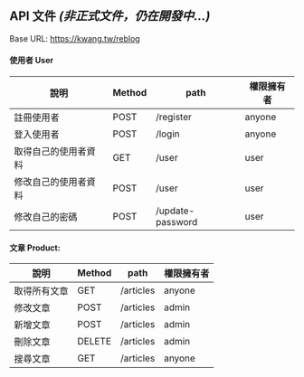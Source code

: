 ## API 文件 **_(非正式文件，仍在開發中...)_**

Base URL: https://kwang.tw/reblog

#### 使用者 User

| 說明                 | Method | path             | 權限擁有者 |
| -------------------- | ------ | ---------------- | ---------- |
| 註冊使用者           | POST   | /register        | anyone     |
| 登入使用者           | POST   | /login           | anyone     |
| 取得自己的使用者資料 | GET    | /user            | user       |
| 修改自己的使用者資料 | POST   | /user            | user       |
| 修改自己的密碼       | POST   | /update-password | user       |

#### 文章 Product:

| 說明         | Method | path      | 權限擁有者 |
| ------------ | ------ | --------- | ---------- |
| 取得所有文章 | GET    | /articles | anyone     |
| 修改文章     | POST   | /articles | admin      |
| 新增文章     | POST   | /articles | admin      |
| 刪除文章     | DELETE | /articles | admin      |
| 搜尋文章     | GET    | /articles | anyone     |
